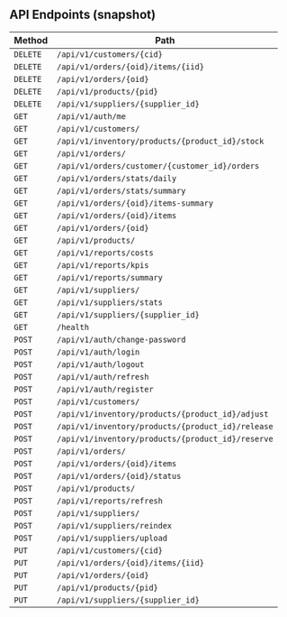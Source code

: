 ## API Endpoints (snapshot)

| Method  | Path |
|---------|------|
| `DELETE` | `/api/v1/customers/{cid}` |
| `DELETE` | `/api/v1/orders/{oid}/items/{iid}` |
| `DELETE` | `/api/v1/orders/{oid}` |
| `DELETE` | `/api/v1/products/{pid}` |
| `DELETE` | `/api/v1/suppliers/{supplier_id}` |
| `GET   ` | `/api/v1/auth/me` |
| `GET   ` | `/api/v1/customers/` |
| `GET   ` | `/api/v1/inventory/products/{product_id}/stock` |
| `GET   ` | `/api/v1/orders/` |
| `GET   ` | `/api/v1/orders/customer/{customer_id}/orders` |
| `GET   ` | `/api/v1/orders/stats/daily` |
| `GET   ` | `/api/v1/orders/stats/summary` |
| `GET   ` | `/api/v1/orders/{oid}/items-summary` |
| `GET   ` | `/api/v1/orders/{oid}/items` |
| `GET   ` | `/api/v1/orders/{oid}` |
| `GET   ` | `/api/v1/products/` |
| `GET   ` | `/api/v1/reports/costs` |
| `GET   ` | `/api/v1/reports/kpis` |
| `GET   ` | `/api/v1/reports/summary` |
| `GET   ` | `/api/v1/suppliers/` |
| `GET   ` | `/api/v1/suppliers/stats` |
| `GET   ` | `/api/v1/suppliers/{supplier_id}` |
| `GET   ` | `/health` |
| `POST  ` | `/api/v1/auth/change-password` |
| `POST  ` | `/api/v1/auth/login` |
| `POST  ` | `/api/v1/auth/logout` |
| `POST  ` | `/api/v1/auth/refresh` |
| `POST  ` | `/api/v1/auth/register` |
| `POST  ` | `/api/v1/customers/` |
| `POST  ` | `/api/v1/inventory/products/{product_id}/adjust` |
| `POST  ` | `/api/v1/inventory/products/{product_id}/release` |
| `POST  ` | `/api/v1/inventory/products/{product_id}/reserve` |
| `POST  ` | `/api/v1/orders/` |
| `POST  ` | `/api/v1/orders/{oid}/items` |
| `POST  ` | `/api/v1/orders/{oid}/status` |
| `POST  ` | `/api/v1/products/` |
| `POST  ` | `/api/v1/reports/refresh` |
| `POST  ` | `/api/v1/suppliers/` |
| `POST  ` | `/api/v1/suppliers/reindex` |
| `POST  ` | `/api/v1/suppliers/upload` |
| `PUT   ` | `/api/v1/customers/{cid}` |
| `PUT   ` | `/api/v1/orders/{oid}/items/{iid}` |
| `PUT   ` | `/api/v1/orders/{oid}` |
| `PUT   ` | `/api/v1/products/{pid}` |
| `PUT   ` | `/api/v1/suppliers/{supplier_id}` |
